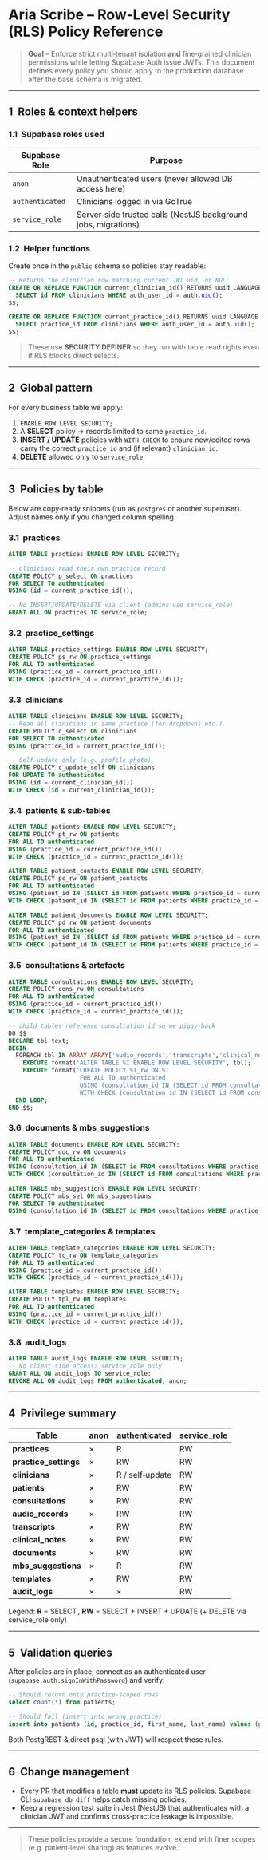 # Aria Scribe – Row‑Level Security (RLS) Policy Reference

> **Goal** – Enforce strict multi‑tenant isolation **and** fine‑grained clinician permissions while letting Supabase Auth issue JWTs.  This document defines every policy you should apply to the production database after the base schema is migrated.

---

## 1  Roles & context helpers

### 1.1  Supabase roles used

| Supabase Role   | Purpose                                                        |
| --------------- | -------------------------------------------------------------- |
| `anon`          | Unauthenticated users (never allowed DB access here)           |
| `authenticated` | Clinicians logged in via GoTrue                                |
| `service_role`  | Server‑side trusted calls (NestJS background jobs, migrations) |

### 1.2  Helper functions

Create once in the `public` schema so policies stay readable:

```sql
-- Returns the clinician row matching current JWT uid, or NULL
CREATE OR REPLACE FUNCTION current_clinician_id() RETURNS uuid LANGUAGE sql STABLE SECURITY DEFINER AS $$
  SELECT id FROM clinicians WHERE auth_user_id = auth.uid();
$$;

CREATE OR REPLACE FUNCTION current_practice_id() RETURNS uuid LANGUAGE sql STABLE SECURITY DEFINER AS $$
  SELECT practice_id FROM clinicians WHERE auth_user_id = auth.uid();
$$;
```

> These use **SECURITY DEFINER** so they run with table read rights even if RLS blocks direct selects.

---

## 2  Global pattern

For every business table we apply:

1. `ENABLE ROW LEVEL SECURITY;`
2. A **SELECT** policy → records limited to same `practice_id`.
3. **INSERT / UPDATE** policies with `WITH CHECK` to ensure new/edited rows carry the correct `practice_id` and (if relevant) `clinician_id`.
4. **DELETE** allowed only to `service_role`.

---

## 3  Policies by table

Below are copy‑ready snippets (run as `postgres` or another superuser).  Adjust names only if you changed column spelling.

### 3.1  practices

```sql
ALTER TABLE practices ENABLE ROW LEVEL SECURITY;

-- Clinicians read their own practice record
CREATE POLICY p_select ON practices
FOR SELECT TO authenticated
USING (id = current_practice_id());

-- No INSERT/UPDATE/DELETE via client (admins use service_role)
GRANT ALL ON practices TO service_role;
```

### 3.2  practice\_settings

```sql
ALTER TABLE practice_settings ENABLE ROW LEVEL SECURITY;
CREATE POLICY ps_rw ON practice_settings
FOR ALL TO authenticated
USING (practice_id = current_practice_id())
WITH CHECK (practice_id = current_practice_id());
```

### 3.3  clinicians

```sql
ALTER TABLE clinicians ENABLE ROW LEVEL SECURITY;
-- Read all clinicians in same practice (for dropdowns etc.)
CREATE POLICY c_select ON clinicians
FOR SELECT TO authenticated
USING (practice_id = current_practice_id());

-- Self‑update only (e.g. profile photo)
CREATE POLICY c_update_self ON clinicians
FOR UPDATE TO authenticated
USING (id = current_clinician_id())
WITH CHECK (id = current_clinician_id());
```

### 3.4  patients & sub‑tables

```sql
ALTER TABLE patients ENABLE ROW LEVEL SECURITY;
CREATE POLICY pt_rw ON patients
FOR ALL TO authenticated
USING (practice_id = current_practice_id())
WITH CHECK (practice_id = current_practice_id());

ALTER TABLE patient_contacts ENABLE ROW LEVEL SECURITY;
CREATE POLICY pc_rw ON patient_contacts
FOR ALL TO authenticated
USING (patient_id IN (SELECT id FROM patients WHERE practice_id = current_practice_id()))
WITH CHECK (patient_id IN (SELECT id FROM patients WHERE practice_id = current_practice_id()));

ALTER TABLE patient_documents ENABLE ROW LEVEL SECURITY;
CREATE POLICY pd_rw ON patient_documents
FOR ALL TO authenticated
USING (patient_id IN (SELECT id FROM patients WHERE practice_id = current_practice_id()))
WITH CHECK (patient_id IN (SELECT id FROM patients WHERE practice_id = current_practice_id()));
```

### 3.5  consultations & artefacts

```sql
ALTER TABLE consultations ENABLE ROW LEVEL SECURITY;
CREATE POLICY cons_rw ON consultations
FOR ALL TO authenticated
USING (practice_id = current_practice_id())
WITH CHECK (practice_id = current_practice_id());

-- child tables reference consultation_id so we piggy‑back
DO $$
DECLARE tbl text;
BEGIN
  FOREACH tbl IN ARRAY ARRAY['audio_records','transcripts','clinical_notes'] LOOP
    EXECUTE format('ALTER TABLE %I ENABLE ROW LEVEL SECURITY', tbl);
    EXECUTE format('CREATE POLICY %I_rw ON %I
                    FOR ALL TO authenticated
                    USING (consultation_id IN (SELECT id FROM consultations WHERE practice_id = current_practice_id()))
                    WITH CHECK (consultation_id IN (SELECT id FROM consultations WHERE practice_id = current_practice_id()));', tbl, tbl);
  END LOOP;
END $$;
```

### 3.6  documents & mbs\_suggestions

```sql
ALTER TABLE documents ENABLE ROW LEVEL SECURITY;
CREATE POLICY doc_rw ON documents
FOR ALL TO authenticated
USING (consultation_id IN (SELECT id FROM consultations WHERE practice_id = current_practice_id()))
WITH CHECK (consultation_id IN (SELECT id FROM consultations WHERE practice_id = current_practice_id()));

ALTER TABLE mbs_suggestions ENABLE ROW LEVEL SECURITY;
CREATE POLICY mbs_sel ON mbs_suggestions
FOR SELECT TO authenticated
USING (consultation_id IN (SELECT id FROM consultations WHERE practice_id = current_practice_id()));
```

### 3.7  template\_categories & templates

```sql
ALTER TABLE template_categories ENABLE ROW LEVEL SECURITY;
CREATE POLICY tc_rw ON template_categories
FOR ALL TO authenticated
USING (practice_id = current_practice_id())
WITH CHECK (practice_id = current_practice_id());

ALTER TABLE templates ENABLE ROW LEVEL SECURITY;
CREATE POLICY tpl_rw ON templates
FOR ALL TO authenticated
USING (practice_id = current_practice_id())
WITH CHECK (practice_id = current_practice_id());
```

### 3.8  audit\_logs

```sql
ALTER TABLE audit_logs ENABLE ROW LEVEL SECURITY;
-- No client‑side access; service_role only
GRANT ALL ON audit_logs TO service_role;
REVOKE ALL ON audit_logs FROM authenticated, anon;
```

---

## 4  Privilege summary

| Table                  | anon | authenticated   | service\_role |
| ---------------------- | ---- | --------------- | ------------- |
| **practices**          | ×    | R               | RW            |
| **practice\_settings** | ×    | RW              | RW            |
| **clinicians**         | ×    | R / self‑update | RW            |
| **patients**           | ×    | RW              | RW            |
| **consultations**      | ×    | RW              | RW            |
| **audio\_records**     | ×    | RW              | RW            |
| **transcripts**        | ×    | RW              | RW            |
| **clinical\_notes**    | ×    | RW              | RW            |
| **documents**          | ×    | RW              | RW            |
| **mbs\_suggestions**   | ×    | R               | RW            |
| **templates**          | ×    | RW              | RW            |
| **audit\_logs**        | ×    | ×               | RW            |

Legend: **R** = SELECT , **RW** = SELECT + INSERT + UPDATE (+ DELETE via service\_role only)

---

## 5  Validation queries

After policies are in place, connect as an authenticated user (`supabase.auth.signInWithPassword`) and verify:

```sql
-- Should return only practice‑scoped rows
select count(*) from patients;

-- Should fail (insert into wrong practice)
insert into patients (id, practice_id, first_name, last_name) values (gen_random_uuid(),'some‑other‑practice', 'Bad', 'Guy');
```

Both PostgREST & direct psql (with JWT) will respect these rules.

---

## 6  Change management

- Every PR that modifies a table **must** update its RLS policies.  Supabase CLI `supabase db diff` helps catch missing policies.
- Keep a regression test suite in Jest (NestJS) that authenticates with a clinician JWT and confirms cross‑practice leakage is impossible.

---

> These policies provide a secure foundation; extend with finer scopes (e.g. patient‑level sharing) as features evolve.

